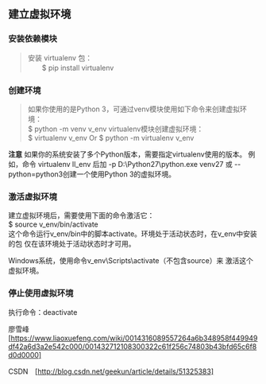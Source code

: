 ## 建立虚拟环境

### 安装依赖模块 ###
> 安装 virtualenv 包：
</br>　　$ pip install virtualenv

### 创建环境 ###
> 如果你使用的是Python 3，可通过venv模块使用如下命令来创建虚拟环境：
</br>$ python -m venv v_env
> virtualenv模块创建虚拟环境：
</br>$ virtualenv v_env Or $ python -m virtualenv v_env

**注意** 如果你的系统安装了多个Python版本，需要指定virtualenv使用的版本。
例如，命令 virtualenv ll_env 后加 -p D:\Python27\python.exe venv27 或 --python=python3创建一个使用Python 3的虚拟环境。

### 激活虚拟环境 ###
建立虚拟环境后，需要使用下面的命令激活它：</br>
$ source v_env/bin/activate</br>
这个命令运行v_env/bin中的脚本activate。环境处于活动状态时，在v_env中安装的包 仅在该环境处于活动状态时才可用。

Windows系统，使用命令v_env\Scripts\activate（不包含source）来 激活这个虚拟环境。

### 停止使用虚拟环境 ###
执行命令：deactivate

廖雪峰　[https://www.liaoxuefeng.com/wiki/0014316089557264a6b348958f449949df42a6d3a2e542c000/001432712108300322c61f256c74803b43bfd65c6f8d0d0000]

CSDN　[http://blog.csdn.net/geekun/article/details/51325383]
